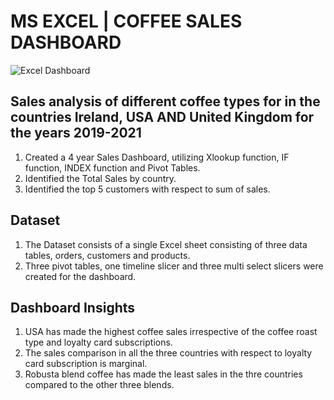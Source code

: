 # MS EXCEL | COFFEE SALES DASHBOARD
![Excel Dashboard](https://github.com/Gokul-Raman-98/MS-Excel-Projects/assets/168402268/89546ee4-8040-4871-90a6-314f3c6fae52)


## Sales analysis of different coffee types for in the countries Ireland, USA AND United Kingdom for the years 2019-2021

1. Created a 4 year Sales Dashboard, utilizing Xlookup function, IF function, INDEX function and Pivot Tables.
2. Identified the Total Sales by country.
3. Identified the top 5 customers with respect to sum of sales. 

## Dataset

1. The Dataset consists of a single Excel sheet consisting of three data tables, orders, customers and products.
2. Three pivot tables, one timeline slicer and three multi select slicers were created for the dashboard.

## Dashboard Insights
1. USA has made the highest coffee sales irrespective of the coffee roast type and loyalty card subscriptions.
2. The sales comparison in all the three countries with respect to loyalty card subscription is marginal.
3. Robusta blend coffee has made the least sales in the thre countries compared to the other three blends.
